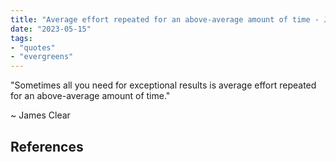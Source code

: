 ```yaml
---
title: "Average effort repeated for an above-average amount of time - James Clear"
date: "2023-05-15"
tags:
- "quotes"
- "evergreens"
---
```


"Sometimes all you need for exceptional results is average effort repeated for an above-average amount of time."

~ James Clear

## References
